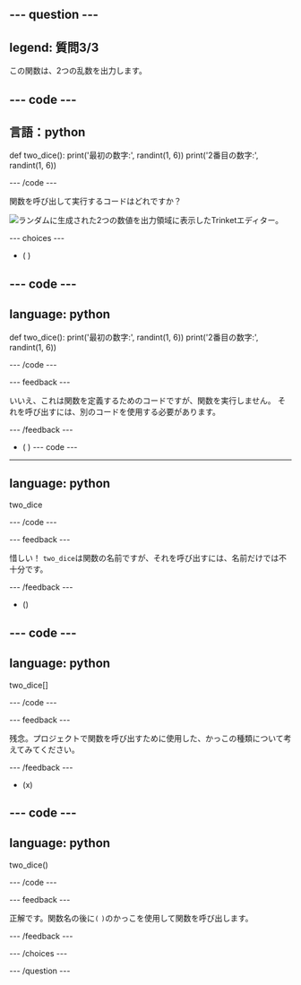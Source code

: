 --- question ---
---
legend: 質問3/3
---

この関数は、2つの乱数を出力します。

--- code ---
---
言語：python
---

def two_dice(): print('最初の数字:', randint(1, 6)) print('2番目の数字:', randint(1, 6))

--- /code ---

関数を呼び出して実行するコードはどれですか？

![ランダムに生成された2つの数値を出力領域に表示したTrinketエディター。](images/quiz3.png)

--- choices ---

- ( )

--- code ---
---
language: python
---

def two_dice(): print('最初の数字:', randint(1, 6)) print('2番目の数字:', randint(1, 6))

--- /code ---

 --- feedback ---

 いいえ、これは関数を定義するためのコードですが、関数を実行しません。 それを呼び出すには、別のコードを使用する必要があります。

 --- /feedback ---

- ( ) --- code ---
---
language: python
---

two_dice

--- /code ---

 --- feedback ---

惜しい！ `two_dice`は関数の名前ですが、それを呼び出すには、名前だけでは不十分です。

 --- /feedback ---

- ()

--- code ---
---
language: python
---

two_dice[]

--- /code ---

 --- feedback ---

 残念。プロジェクトで関数を呼び出すために使用した、かっこの種類について考えてみてください。

 --- /feedback ---

- (x)

--- code ---
---
language: python
---

two_dice()

--- /code ---

 --- feedback ---

 正解です。関数名の後に`(` `)`のかっこを使用して関数を呼び出します。

 --- /feedback ---

--- /choices ---

--- /question ---

